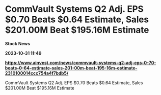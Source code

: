 # CommVault Systems Q2 Adj. EPS $0.70 Beats $0.64 Estimate, Sales $201.00M Beat $195.16M Estimate
**Stock News**

**2023-10-31 11:49**

**https://www.ainvest.com/news/commvault-systems-q2-adj-eps-0-70-beats-0-64-estimate-sales-201-00m-beat-195-16m-estimate-2310100014ccc754a4f7bdb5/**

CommVault Systems Q2 Adj. EPS $0.70 Beats $0.64 Estimate, Sales $201.00M Beat $195.16M Estimate